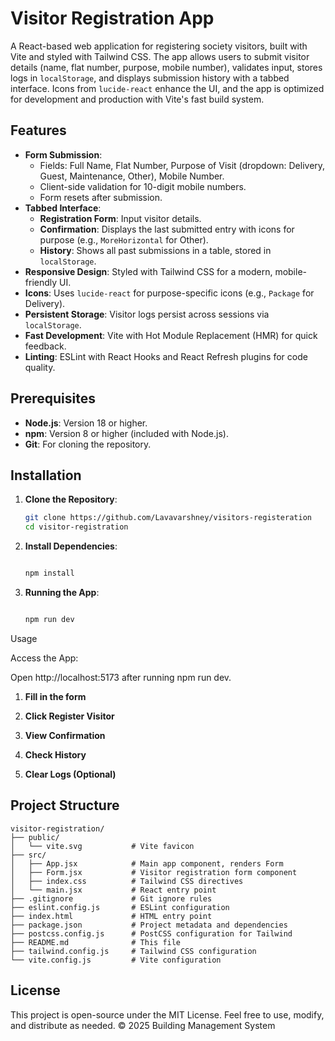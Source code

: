 # Visitor Registration App

A React-based web application for registering society visitors, built with Vite and styled with Tailwind CSS. The app allows users to submit visitor details (name, flat number, purpose, mobile number), validates input, stores logs in `localStorage`, and displays submission history with a tabbed interface. Icons from `lucide-react` enhance the UI, and the app is optimized for development and production with Vite's fast build system.

## Features

- **Form Submission**:
  - Fields: Full Name, Flat Number, Purpose of Visit (dropdown: Delivery, Guest, Maintenance, Other), Mobile Number.
  - Client-side validation for 10-digit mobile numbers.
  - Form resets after submission.
- **Tabbed Interface**:
  - **Registration Form**: Input visitor details.
  - **Confirmation**: Displays the last submitted entry with icons for purpose (e.g., `MoreHorizontal` for Other).
  - **History**: Shows all past submissions in a table, stored in `localStorage`.
- **Responsive Design**: Styled with Tailwind CSS for a modern, mobile-friendly UI.
- **Icons**: Uses `lucide-react` for purpose-specific icons (e.g., `Package` for Delivery).
- **Persistent Storage**: Visitor logs persist across sessions via `localStorage`.
- **Fast Development**: Vite with Hot Module Replacement (HMR) for quick feedback.
- **Linting**: ESLint with React Hooks and React Refresh plugins for code quality.

## Prerequisites

- **Node.js**: Version 18 or higher.
- **npm**: Version 8 or higher (included with Node.js).
- **Git**: For cloning the repository.

## Installation

1. **Clone the Repository**:

    ```bash
    git clone https://github.com/Lavavarshney/visitors-registeration
    cd visitor-registration
    ```

2. **Install Dependencies**:

    ```bash

    npm install

     ```

3. **Running the App**:

    ```bash

    npm run dev

     ```



Usage

Access the App:

Open http://localhost:5173 after running npm run dev.



1. **Fill in the form**



2. **Click Register Visitor**



3. **View Confirmation**



4. **Check History**



5. **Clear Logs (Optional)**






## Project Structure
```
visitor-registration/
├── public/
│   └── vite.svg           # Vite favicon
├── src/
│   ├── App.jsx            # Main app component, renders Form
│   ├── Form.jsx           # Visitor registration form component
│   ├── index.css          # Tailwind CSS directives
│   └── main.jsx           # React entry point
├── .gitignore             # Git ignore rules
├── eslint.config.js       # ESLint configuration
├── index.html             # HTML entry point
├── package.json           # Project metadata and dependencies
├── postcss.config.js      # PostCSS configuration for Tailwind
├── README.md              # This file
├── tailwind.config.js     # Tailwind CSS configuration
└── vite.config.js         # Vite configuration
```







## License
This project is open-source under the MIT License. Feel free to use, modify, and distribute as needed.
© 2025 Building Management System
